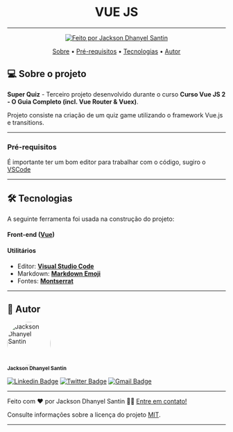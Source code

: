 <h1 align="center"> 
	VUE JS  
</h1>

---

<p align="center">
  <a href="https://jdssistemas.com">
    <img alt="Feito por Jackson Dhanyel Santin" src="https://img.shields.io/badge/feito%20por-Jackson-%238257E5">
  </a>
</p>

<p align="center">
 <a href="#-sobre-o-projeto">Sobre</a> •
 <a href="#pré-requisitos">Pré-requisitos</a> • 
 <a href="#-tecnologias">Tecnologias</a> •  
 <a href="#-autor">Autor</a> 
</p>

## 💻 Sobre o projeto

**Super Quiz** - Terceiro projeto desenvolvido durante o curso **Curso Vue JS 2 - O Guia Completo (incl. Vue Router & Vuex)**.

Projeto consiste na criação de um quiz game utilizando o framework Vue.js e transitions.

---

### Pré-requisitos

É importante ter um bom editor para trabalhar com o código, sugiro o [VSCode](https://code.visualstudio.com/)

---

## 🛠 Tecnologias

A seguinte ferramenta foi usada na construção do projeto:

#### **Front-end** ([Vue](https://vuejs.org/))

#### **Utilitários**

- Editor: **[Visual Studio Code](https://code.visualstudio.com/)**
- Markdown: **[Markdown Emoji](https://gist.github.com/rxaviers/7360908)**
- Fontes: **[Montserrat](https://fonts.google.com/specimen/Montserra)**

---

## 🦸 Autor

<img style="border-radius: 50%;" src="https://avatars.githubusercontent.com/u/30778051?v=4" width="100px;" alt="Jackson Dhanyel Santin"/><br /><sub><b>Jackson Dhanyel Santin</b></sub>

[![Linkedin Badge](https://img.shields.io/badge/-Linkedin-0077b5?style=flat-square&logo=Linkedin&logoColor=white&link=https://www.linkedin.com/in/jackson-dhanyel-santin/)](https://www.linkedin.com/in/jackson-dhanyel-santin/)
[![Twitter Badge](https://img.shields.io/badge/-Twitter-1ca0f1?style=flat-square&labelColor=1ca0f1&logo=twitter&logoColor=white&link=https://twitter.com/DhanyelJack)](https://twitter.com/DhanyelJack)
[![Gmail Badge](https://img.shields.io/badge/-Gmail-c71610?style=flat-square&logo=Gmail&logoColor=white&link=mailto:jackdhanyelsn@gmail.com)](mailto:jackdhanyelsn@gmail.com)

---


Feito com ❤️ por Jackson Dhanyel Santin 👋🏽 [Entre em contato!](https://jdssistemas.com)

Consulte informações sobre a licença do projeto [MIT](https://github.com/JacksonSantin/super-quiz-vue/blob/master/LICENSE).

---
